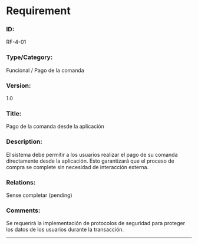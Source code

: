 # Requirement
### ID: 
RF-4-01
### Type/Category: 
Funcional / Pago de la comanda
### Version: 
1.0
### Title: 
Pago de la comanda desde la aplicación
### Description:
El sistema debe permitir a los usuarios realizar el pago de su comanda directamente desde la aplicación. Esto garantizará que el proceso de compra se complete sin necesidad de interacción externa.
### Relations: 
Sense completar (pending)
### Comments:
Se requerirá la implementación de protocolos de seguridad para proteger los datos de los usuarios durante la transacción.

---
